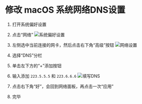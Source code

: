 # 修改 macOS 系统网络DNS设置

1. 打开系统偏好设置

2. 点击“网络”
![系统偏好设置][system-preferences]

3. 左侧选中当前连接的网卡，然后点击右下角“高级”按钮
![网络设置][network]

4. 选择“DNS”分栏

5. 单击左下方的“+”添加按钮

6. 输入添加 `223.5.5.5` 和 `223.6.6.6`
![填写DNS][fill-dns]

7. 点击右下角“好”，会回到网络面板，再点击一次“应用”

8. 完毕

[system-preferences]: https://cdn.jsdelivr.net/gh/LibCyber/docs-cdn@v1.1.0/assets/faq/change-dns-macos/system-preferences.jpg "系统偏好设置"
[network]: https://cdn.jsdelivr.net/gh/LibCyber/docs-cdn@v1.1.0/assets/faq/change-dns-macos/network.jpg "网络设置"
[fill-dns]: https://cdn.jsdelivr.net/gh/LibCyber/docs-cdn@v1.1.0/assets/faq/change-dns-macos/fill-dns.jpg "填写DNS"